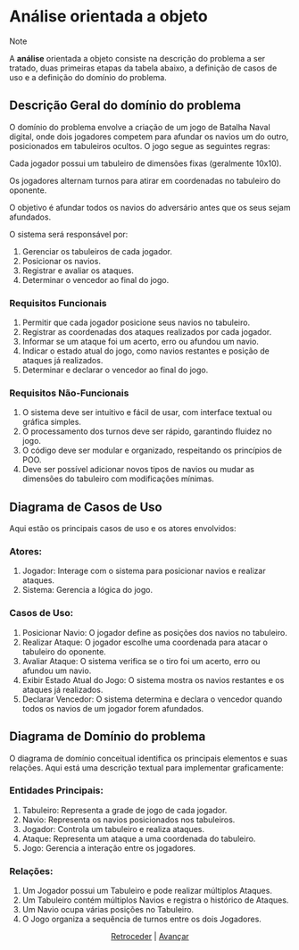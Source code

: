 # Análise orientada a objeto
> [!NOTE]
> <p>A <strong>análise</strong> orientada a objeto consiste na descrição do problema a ser tratado, duas primeiras etapas da tabela abaixo, a definição de casos de uso e a definição do domínio do problema.</p>


## Descrição Geral do domínio do problema

O domínio do problema envolve a criação de um jogo de Batalha Naval digital, onde dois jogadores competem para afundar os navios um do outro, posicionados em tabuleiros ocultos. O jogo segue as seguintes regras:

Cada jogador possui um tabuleiro de dimensões fixas (geralmente 10x10).

Os jogadores alternam turnos para atirar em coordenadas no tabuleiro do oponente.

O objetivo é afundar todos os navios do adversário antes que os seus sejam afundados.

O sistema será responsável por:
1) Gerenciar os tabuleiros de cada jogador.
2) Posicionar os navios.
3) Registrar e avaliar os ataques.
4) Determinar o vencedor ao final do jogo.

### Requisitos Funcionais
1) Permitir que cada jogador posicione seus navios no tabuleiro.
2) Registrar as coordenadas dos ataques realizados por cada jogador.
3) Informar se um ataque foi um acerto, erro ou afundou um navio.
4) Indicar o estado atual do jogo, como navios restantes e posição de ataques já realizados.
5) Determinar e declarar o vencedor ao final do jogo.

### Requisitos Não-Funcionais
1) O sistema deve ser intuitivo e fácil de usar, com interface textual ou gráfica simples.
2) O processamento dos turnos deve ser rápido, garantindo fluidez no jogo.
3) O código deve ser modular e organizado, respeitando os princípios de POO.
4) Deve ser possível adicionar novos tipos de navios ou mudar as dimensões do tabuleiro com modificações mínimas.

## Diagrama de Casos de Uso

Aqui estão os principais casos de uso e os atores envolvidos:

### Atores:
1) Jogador: Interage com o sistema para posicionar navios e realizar ataques.
2) Sistema: Gerencia a lógica do jogo.

### Casos de Uso:
1) Posicionar Navio: O jogador define as posições dos navios no tabuleiro.
2) Realizar Ataque: O jogador escolhe uma coordenada para atacar o tabuleiro do oponente.
3) Avaliar Ataque: O sistema verifica se o tiro foi um acerto, erro ou afundou um navio.
4) Exibir Estado Atual do Jogo: O sistema mostra os navios restantes e os ataques já realizados.
5) Declarar Vencedor: O sistema determina e declara o vencedor quando todos os navios de um jogador forem afundados.

 
## Diagrama de Domínio do problema

O diagrama de domínio conceitual identifica os principais elementos e suas relações. Aqui está uma descrição textual para implementar graficamente:

### Entidades Principais:
1) Tabuleiro: Representa a grade de jogo de cada jogador.
2) Navio: Representa os navios posicionados nos tabuleiros.
3) Jogador: Controla um tabuleiro e realiza ataques.
4) Ataque: Representa um ataque a uma coordenada do tabuleiro.
5) Jogo: Gerencia a interação entre os jogadores.
### Relações:
1) Um Jogador possui um Tabuleiro e pode realizar múltiplos Ataques.
2) Um Tabuleiro contém múltiplos Navios e registra o histórico de Ataques.
3) Um Navio ocupa várias posições no Tabuleiro.
4) O Jogo organiza a sequência de turnos entre os dois Jogadores.

<div align="center">

[Retroceder](README.md) | [Avançar](projeto.md)

</div>
